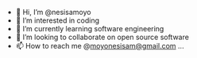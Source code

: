 - 👋 Hi, I’m @nesisamoyo
- 👀 I’m interested in coding
- 🌱 I’m currently learning software engineering
- 💞️ I’m looking to collaborate on open source software
- 📫 How to reach me @moyonesisam@gmail.com
...
<!---
nesisamoyo/nesisamoyo is a ✨ special ✨ repository because its `README.md` (this file) appears on your GitHub profile.
You can click the Preview link to take a look at your changes.
--->
